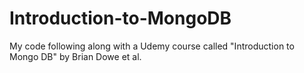 # Introduction-to-MongoDB
My code following along with a Udemy course called "Introduction to Mongo DB" by Brian Dowe et al.
